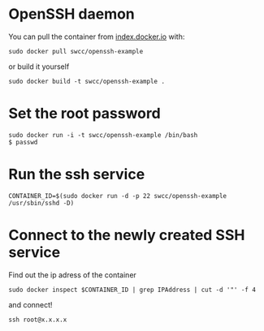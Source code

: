 OpenSSH daemon
======

You can pull the container from [index.docker.io](https://index.docker.io/u/swcc/chef-solo/) with:
```
sudo docker pull swcc/openssh-example
```

or build it yourself
```
sudo docker build -t swcc/openssh-example .
```

Set the root password
==
```
sudo docker run -i -t swcc/openssh-example /bin/bash
$ passwd
```

Run the ssh service
==

```
CONTAINER_ID=$(sudo docker run -d -p 22 swcc/openssh-example /usr/sbin/sshd -D)
```

Connect to the newly created SSH service
==

Find out the ip adress of the container
```
sudo docker inspect $CONTAINER_ID | grep IPAddress | cut -d '"' -f 4
```

and connect!
```
ssh root@x.x.x.x
```